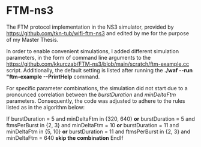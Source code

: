 # FTM-ns3
The FTM protocol implementation in the NS3 simulator, provided by https://github.com/tkn-tub/wifi-ftm-ns3 and edited by me for the purpose of my Master Thesis.

In order to enable convenient  simulations, I added different simulation parameters, in the form of command line arguments to the https://github.com/kkurczab/FTM-ns3/blob/main/scratch/ftm-example.cc script. Additionally, the default setting is listed after running the **./waf --run "ftm-example --PrintHelp** command.

For specific parameter combinations, the simulation did not start due to a pronounced correlation between the _burstDuration_ and _minDeltaFtm_ parameters. Consequently, the code was adjusted to adhere to the rules listed as in the algorithm below:

If burstDuration = 5 and minDeltaFtm in {320, 640} **or**
burstDuration = 5 and ftmsPerBurst in {2, 3} and minDeltaFtm = 10 **or**
burstDuration = 11 and minDeltaFtm in {5, 10} **or**
burstDuration = 11 and ftmsPerBurst in {2, 3} and minDeltaFtm = 640
  **skip the combination**
EndIf
